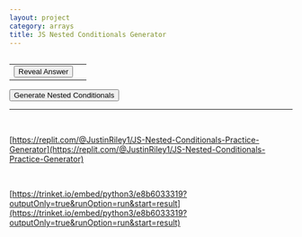 ```yaml
---
layout: project
category: arrays
title: JS Nested Conditionals Generator
---
```



<pre id="output"></pre>
<table>
 <tr>
 <td><button onclick="revealAnswer()">Reveal Answer</button></td><td><span id="answer" style="display:none;"></span></td>
 </tr>
</table>
<button onclick="generateConditionals()">Generate Nested Conditionals</button>

<script>

let myvar = 0;
let value = eval(myvar);
let logicOp1;
let value1;
let logicOp2;
let value2;
let logicOp3;
let value3;
let wordArray;
generateConditionals();

function logicalOperator() {
    let b = Math.random();
    if (b < 1/6) {
        return "> ";
    } else if (b < 2/6) {
        return "< ";
    } else if (b < 3/6) {
        return "<= ";
    } else if (b < 4/6) {
        return ">= ";
    } else if (b < 5/6) {
        return "!= ";
    } else {
        return "== ";
    }
}

function generateConditionals() {
    let outputString = "";
    let variableString = "var value = ";
    const words2DArray = [
        ["apple", "banana", "coconut", "dragonfruit"],
        ["Atlanta", "Baltimore", "Columbus", "Detroit"],
        ["ant", "bear", "cat", "dog"],
        ["alpaca", "buffalo", "cheetah", "dolphin"],
        ["antelope", "bison", "crocodile", "duck"],
        ["apricot", "blueberry", "cherry", "dill pickle"],
        ["armadillo", "beaver", "cougar", "donkey"],
        ["asparagus", "broccoli", "cauliflower", "dumplings"],
        ["almond", "bread","cashew", "donuts"],
        ["animal crackers", "baklava", "corn", "deep dish pizza"],
        ["avocado", "blackberry", "cranberry", "double cheeseburger"],
        ["alphabet soup", "butternut squash", "chestnut", "dim sum"],
        ["American cheese", "basil", "cinnamon", "dark chocolate"],
        ["artichoke", "beet", "cabbage", "deviled eggs"],
        ["avocado", "bell pepper", "carrot", "Doritos"]
    ];
    wordArray = words2DArray[ Math.floor(Math.random() * words2DArray.length)];
    myvar = Math.floor(Math.random() * 21);
    variableString += myvar;
    variableString += ";\n";
    outputString += variableString;

    outputString += "if (value ";
    logicOp1 = logicalOperator();
    outputString += logicOp1;
    value1 = Math.floor(Math.random() * 11) + 5;
    outputString += value1 + ") {\n";

    outputString += "  if (value ";
    logicOp2 = logicalOperator();
    outputString += logicOp2;
    value2 = Math.floor(Math.random() * 11) + 5;
    outputString += value2 + ") {\n";
    outputString += "    alert('"+wordArray[0]+"');\n";
    outputString += "  } else {\n";
    outputString += "    alert('"+wordArray[1]+"');\n";
    outputString += "  }\n";
    outputString += "} else {\n";

    outputString += "  if (value ";
    logicOp3 = logicalOperator();
    outputString += logicOp3;
    value3 = Math.floor(Math.random() * 11) + 5;
    outputString += value3 + ") {\n";
    outputString += "    alert('"+wordArray[2]+"');\n";
    outputString += "  } else {\n";
    outputString += "    alert('"+wordArray[3]+"');\n";
    outputString += "  }\n";
    outputString += "}\n";

    document.getElementById("output").innerHTML = outputString;
    document.getElementById("answer").innerHTML = "";
    document.getElementById("answer").style.display = "none";
}

function revealAnswer() {
    //myvar = document.querySelector("var").innerText;
    value = eval(myvar);
    // logicOp1 = document.querySelector("if").innerText;
    // value1 = document.querySelector("if").nextElementSibling.innerText;
    // logicOp2 = document.querySelector("if").querySelector("if").innerText;
    // value2 = document.querySelector("if").querySelector("if").nextElementSibling.innerText;
    // logicOp3 = document.querySelector("if").nextElementSibling.innerText;
    // value3 = document.querySelector("if").nextElementSibling.nextElementSibling.innerText;
    let result;

    if (eval(value + logicOp1 + value1)) {
        if (eval(value + logicOp2 + value2)) {
            result = wordArray[0];
        } else {
            result = wordArray[1];
        }
    } else {
        if (eval(value + logicOp3 + value3)) {
            result = wordArray[2];
        } else {
            result = wordArray[3];
        }
    }

    document.getElementById("answer").innerHTML = "Answer: " + result;
    document.getElementById("answer").style.display = "block";
}
</script>

<br>
<hr>
<br>

[https://replit.com/@JustinRiley1/JS-Nested-Conditionals-Practice-Generator](https://replit.com/@JustinRiley1/JS-Nested-Conditionals-Practice-Generator)

<br>

[https://trinket.io/embed/python3/e8b6033319?outputOnly=true&runOption=run&start=result](https://trinket.io/embed/python3/e8b6033319?outputOnly=true&runOption=run&start=result)
